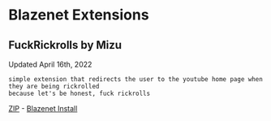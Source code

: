 # Blazenet Extensions
## **FuckRickrolls** by Mizu
Updated April 16th, 2022
```
simple extension that redirects the user to the youtube home page when they are being rickrolled
because let's be honest, fuck rickrolls
```
[ZIP](https://github.com/Rexxt/blazenet/raw/gh-pages/ext/FuckRickrolls/package.zip) - [Blazenet Install](http://localhost/BLAZECMD/install-extension/FuckRickrolls)
